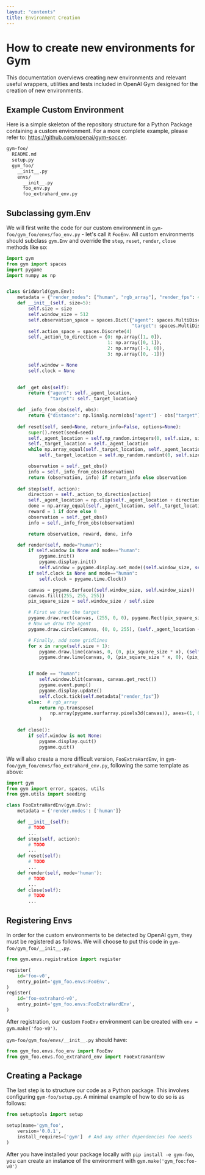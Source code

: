 ```yaml
---
layout: "contents"
title: Environment Creation
---
```

# How to create new environments for Gym

This documentation overviews creating new environments and relevant useful wrappers, utilities and tests included in OpenAI Gym designed for the creation of new environments.

## Example Custom Environment

Here is a simple skeleton of the repository structure for a Python Package containing a custom environment. For a more complete example, please refer to: https://github.com/openai/gym-soccer.

```sh
gym-foo/
  README.md
  setup.py
  gym_foo/
    __init__.py
    envs/
      __init__.py
      foo_env.py
      foo_extrahard_env.py
```

## Subclassing gym.Env

We will first write the code for our custom environment in `gym-foo/gym_foo/envs/foo_env.py` - let's call it `FooEnv`. All custom environments should subclass `gym.Env` and override the `step`, `reset`, `render`, `close`  methods like so:

```python
import gym
from gym import spaces
import pygame
import numpy as np


class GridWorld(gym.Env):
    metadata = {"render_modes": ["human", "rgb_array"], "render_fps": 4}
    def __init__(self, size=5):
        self.size = size
        self.window_size = 512
        self.observation_space = spaces.Dict({"agent": spaces.MultiDiscrete([size, size]),
                                              "target": spaces.MultiDiscrete([size, size])})
        self.action_space = spaces.Discrete(4)
        self._action_to_direction = {0: np.array([1, 0]),
                                     1: np.array([0, 1]),
                                     2: np.array([-1, 0]),
                                     3: np.array([0, -1])}

        self.window = None
        self.clock = None
         

    def _get_obs(self):
        return {"agent": self._agent_location,
                "target": self._target_location}

    def _info_from_obs(self, obs):
        return {"distance": np.linalg.norm(obs["agent"] - obs["target"], ord=1)}
    
    def reset(self, seed=None, return_info=False, options=None):
        super().reset(seed=seed)
        self._agent_location = self.np_random.integers(0, self.size, size=2)
        self._target_location = self._agent_location
        while np.array_equal(self._target_location, self._agent_location):
            self._target_location = self.np_random.randint(0, self.size, size=2)

        observation = self._get_obs()
        info = self._info_from_obs(observation)
        return (observation, info) if return_info else observation
        
    def step(self, action):
        direction = self._action_to_direction[action]
        self._agent_location = np.clip(self._agent_location + direction, 0, self.size - 1)
        done = np.array_equal(self._agent_location, self._target_location)
        reward = 1 if done else 0
        observation = self._get_obs()
        info = self._info_from_obs(observation)

        return observation, reward, done, info

    def render(self, mode="human"):
        if self.window is None and mode=="human":
            pygame.init()
            pygame.display.init()
            self.window = pygame.display.set_mode((self.window_size, self.window_size))
        if self.clock is None and mode=="human":
            self.clock = pygame.time.Clock()

        canvas = pygame.Surface((self.window_size, self.window_size))
        canvas.fill((255, 255, 255))
        pix_square_size = self.window_size / self.size

        # First we draw the target
        pygame.draw.rect(canvas, (255, 0, 0), pygame.Rect(pix_square_size* self._target_location, (pix_square_size, pix_square_size)))
        # Now we draw the agent
        pygame.draw.circle(canvas, (0, 0, 255), (self._agent_location + 0.5) * pix_square_size, pix_square_size/3)

        # Finally, add some gridlines
        for x in range(self.size + 1):
            pygame.draw.line(canvas, 0, (0, pix_square_size * x), (self.window_size, pix_square_size * x))
            pygame.draw.line(canvas, 0, (pix_square_size * x, 0), (pix_square_size * x, self.window_size))


        if mode == "human":
            self.window.blit(canvas, canvas.get_rect())
            pygame.event.pump()
            pygame.display.update()
            self.clock.tick(self.metadata["render_fps"])
        else:  # rgb_array
            return np.transpose(
                np.array(pygame.surfarray.pixels3d(canvas)), axes=(1, 0, 2)
            )

    def close():
        if self.window is not None:
            pygame.display.quit()
            pygame.quit()
```

We will also create a more difficult version, `FooExtraHardEnv`, in `gym-foo/gym_foo/envs/foo_extrahard_env.py`, following the same template as above: 

```python
import gym
from gym import error, spaces, utils
from gym.utils import seeding

class FooExtraHardEnv(gym.Env):
    metadata = {'render.modes': ['human']}

    def __init__(self):
        # TODO
        ...
    def step(self, action):
        # TODO
        ...
    def reset(self):
        # TODO
        ...
    def render(self, mode='human'):
        # TODO
        ...
    def close(self):
        # TODO
        ...
```

## Registering Envs

In order for the custom environments to be detected by OpenAI gym, they must be registered as follows. We will choose to put this code in `gym-foo/gym_foo/__init__.py`. 

```python
from gym.envs.registration import register

register(
    id='foo-v0',
    entry_point='gym_foo.envs:FooEnv',
)
register(
    id='foo-extrahard-v0',
    entry_point='gym_foo.envs:FooExtraHardEnv',
)
```

After registration, our custom `FooEnv` environment can be created with `env = gym.make('foo-v0')`. 

`gym-foo/gym_foo/envs/__init__.py` should have:

```python
from gym_foo.envs.foo_env import FooEnv
from gym_foo.envs.foo_extrahard_env import FooExtraHardEnv
```

## Creating a Package

The last step is to structure our code as a Python package. This involves configuring `gym-foo/setup.py`. A minimal example of how to do so is as follows: 

```python
from setuptools import setup

setup(name='gym_foo',
    version='0.0.1',
    install_requires=['gym']  # And any other dependencies foo needs
)
```
  
After you have installed your package locally with `pip install -e gym-foo`, you can create an instance of the environment with `gym.make('gym_foo:foo-v0')`
